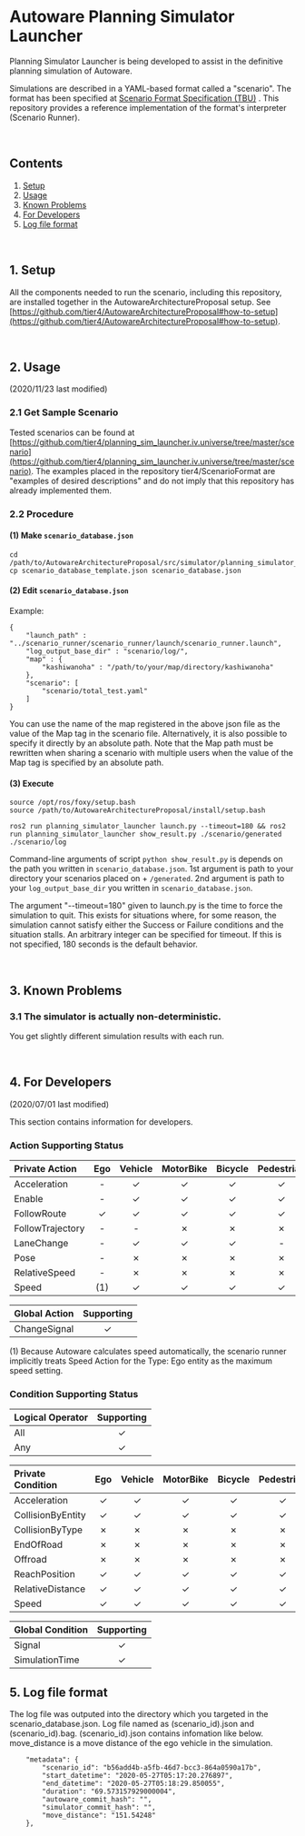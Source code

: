 # Autoware Planning Simulator Launcher

Planning Simulator Launcher is being developed to assist in the definitive planning
simulation of Autoware.

Simulations are described in a YAML-based format called a "scenario".
The format has been specified at [Scenario Format Specification (TBU)](https://github.com/tier4/ScenarioFormat/blob/master/format/definition.md) .
This repository provides a reference implementation of the format's interpreter (Scenario Runner).

<br/>

## Contents

1. [Setup](#Setup)
1. [Usage](#Usage)
1. [Known Problems](#Known-Problems)
1. [For Developers](#For-Developers)
1. [Log file format](#Log-file-format)

<br/>

## 1. Setup

All the components needed to run the scenario, including this repository, are installed together in the AutowareArchitectureProposal setup.
See [https://github.com/tier4/AutowareArchitectureProposal#how-to-setup](https://github.com/tier4/AutowareArchitectureProposal#how-to-setup).

<br/>

## 2. Usage

 (2020/11/23 last modified)

### 2.1 Get Sample Scenario

Tested scenarios can be found at [https://github.com/tier4/planning_sim_launcher.iv.universe/tree/master/scenario](https://github.com/tier4/planning_sim_launcher.iv.universe/tree/master/scenario).
The examples placed in the repository tier4/ScenarioFormat are "examples of desired descriptions" and do not imply that this repository has already implemented them.

### 2.2 Procedure

#### (1) Make `scenario_database.json`

``` shell
cd /path/to/AutowareArchitectureProposal/src/simulator/planning_simulator_launcher
cp scenario_database_template.json scenario_database.json
```

#### (2) Edit `scenario_database.json`

Example:
```
{
    "launch_path" : "../scenario_runner/scenario_runner/launch/scenario_runner.launch",
    "log_output_base_dir" : "scenario/log/",
    "map" : {
        "kashiwanoha" : "/path/to/your/map/directory/kashiwanoha"
    },
    "scenario": [
        "scenario/total_test.yaml"
    ]
}
```

You can use the name of the map registered in the above json file as the value of the Map tag in the scenario file.
Alternatively, it is also possible to specify it directly by an absolute path.
Note that the Map path must be rewritten when sharing a scenario with multiple users when the value of the Map tag is specified by an absolute path.

#### (3) Execute


``` shell
source /opt/ros/foxy/setup.bash
source /path/to/AutowareArchitectureProposal/install/setup.bash

ros2 run planning_simulator_launcher launch.py --timeout=180 && ros2 run planning_simulator_launcher show_result.py ./scenario/generated ./scenario/log
```
Command-line arguments of script `python show_result.py` is depends on the path you written in `scenario_database.json`.
1st argument is path to your directory your scenarios placed on + `/generated`.
2nd argument is path to your `log_output_base_dir` you written in `scenario_database.json`.

The argument "--timeout=180" given to launch.py is the time to force the simulation to quit.
This exists for situations where, for some reason, the simulation cannot satisfy either the Success or Failure conditions and the situation stalls.
An arbitrary integer can be specified for timeout. If this is not specified, 180 seconds is the default behavior.

<br/>

## 3. Known Problems

### 3.1 The simulator is actually non-deterministic.

You get slightly different simulation results with each run.

<br/>

## 4. For Developers

 (2020/07/01 last modified)

This section contains information for developers.

### Action Supporting Status

| Private Action   | Ego | Vehicle | MotorBike | Bicycle | Pedestrian |
|:-----------------|:---:|:-------:|:---------:|:-------:|:----------:|
| Acceleration     | -   | ✓       | ✓         | ✓       | ✓          |
| Enable           | -   | ✓       | ✓         | ✓       | ✓          |
| FollowRoute      | ✓   | ✓       | ✓         | ✓       | ✓          |
| FollowTrajectory | -   | -       | ✗         | ✗       | ✗          |
| LaneChange       | -   | ✓       | ✓         | ✓       | -          |
| Pose             | -   | ✗       | ✗         | ✗       | ✗          |
| RelativeSpeed    | -   | ✗       | ✗         | ✗       | ✗          |
| Speed            | (1) | ✓       | ✓         | ✓       | ✓          |

| Global Action    | Supporting |
|:-----------------|:----------:|
| ChangeSignal     | ✓          |

(1) Because Autoware calculates speed automatically, the scenario runner implicitly treats Speed Action for the Type: Ego entity as the maximum speed setting.

### Condition Supporting Status

| Logical Operator | Supporting |
|:-----------------|:----------:|
| All              | ✓          |
| Any              | ✓          |

| Private Condition | Ego | Vehicle | MotorBike | Bicycle | Pedestrian |
|:------------------|:---:|:-------:|:---------:|:-------:|:----------:|
| Acceleration      | ✓   | ✓       | ✓         | ✓       | ✓          |
| CollisionByEntity | ✓   | ✓       | ✓         | ✓       | ✓          |
| CollisionByType   | ✗   | ✗       | ✗         | ✗       | ✗          |
| EndOfRoad         | ✗   | ✗       | ✗         | ✗       | ✗          |
| Offroad           | ✗   | ✗       | ✗         | ✗       | ✗          |
| ReachPosition     | ✓   | ✓       | ✓         | ✓       | ✓          |
| RelativeDistance  | ✓   | ✓       | ✓         | ✓       | ✓          |
| Speed             | ✓   | ✓       | ✓         | ✓       | ✓          |

| Global Condition | Supporting |
|:-----------------|:----------:|
| Signal           | ✓          |
| SimulationTime   | ✓          |

## 5. Log file format

The log file was outputed into the directory which you targeted in the scenario_database.json.
Log file named as (scenario_id).json and (scenario_id).bag.
(scenario_id).json contains infomation like below.
move_distance is a move distance of the ego vehicle in the simulation.

```
    "metadata": {
        "scenario_id": "b56add4b-a5fb-46d7-bcc3-864a0590a17b",
        "start_datetime": "2020-05-27T05:17:20.276897",
        "end_datetime": "2020-05-27T05:18:29.850055",
        "duration": "69.573157929000004",
        "autoware_commit_hash": "",
        "simulator_commit_hash": "",
        "move_distance": "151.54248"
    },
```
